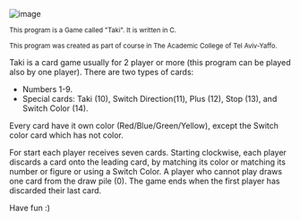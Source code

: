 ![image](https://user-images.githubusercontent.com/118155017/226965329-8cb67856-2429-48b0-b499-21fa6a14bbd5.png)

<sub> This program is a Game called "Taki". It is written in C. </sub>

<sub> This program was created as part of course in The Academic College of Tel Aviv-Yaffo. </sub>

Taki is a card game usually for 2 player or more (this program can be played also by one player).
There are two types of cards: 
* Numbers 1-9.
* Special cards: Taki (10),  Switch Direction(11),  Plus (12),  Stop (13),  and Switch Color (14).

Every card have it own color (Red/Blue/Green/Yellow), except the Switch color card which has not color.

For start each player receives seven cards.
Starting clockwise, each player discards a card onto the leading card, by matching its color or matching its number or figure or using a Switch Color.
A player who cannot play draws one card from the draw pile (0).
The game ends when the first player has discarded their last card.

Have fun :)
